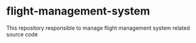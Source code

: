 # flight-management-system
This repository responsible to manage flight management system related source code
